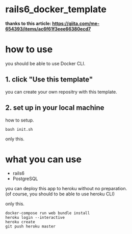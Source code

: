 # rails6_docker_template

**thanks to this article: https://qiita.com/me-654393/items/ac6f61f3eee66380ecd7**

# how to use

you should be able to use Docker CLI.

## 1. click "Use this template"

you can create your own repositry with this template.

## 2. set up in your local machine

how to setup.

```
bash init.sh
```

only this.

# what you can use

- rails6
- PostgreSQL

you can deploy this app to heroku without no preparation.  
(of course, you should to be able to use heroku CLI)

only this.

```
docker-compose run web bundle install
heroku login --interactive
heroku create
git push heroku master
```
